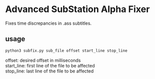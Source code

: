 # Advanced SubStation Alpha Fixer
Fixes time discrepancies in .ass subtitles. <br>

## usage
```bash
python3 subfix.py sub_file offset start_line stop_line
```
offset: desired offset in milliseconds <br>
start_line: first line of the file to be affected <br>
stop_line: last line of the file to be affected
